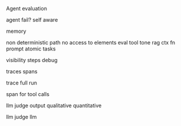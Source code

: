 Agent evaluation

agent fail?
self aware

memory

non deterministic path
no access to elements 
eval
tool
tone
rag ctx
fn
prompt
atomic tasks

visibility 
steps
debug

traces spans

trace full run

span for tool calls

llm judge output
qualitative 
quantitative

llm judge llm 

